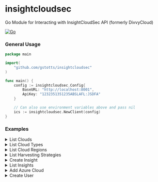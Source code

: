 # insightcloudsec
Go Module for Interacting with InsightCloudSec API (formerly DivvyCloud)

[![Go](https://github.com/gstotts/insightcloudsec/actions/workflows/go.yml/badge.svg)](https://github.com/gstotts/insightcloudsec/actions/workflows/go.yml)

### General Usage

```go 
package main

import(
    "github.com/gstotts/insightcloudsec"
)

func main() {
    config := insightcloudsec.Config{
        BaseURL: "http://localhost:8001",
        ApiKey: "1232351351235ABSLAFL:JSDFA"
    }

    // Can also use environment variables above and pass nil
    ics := insightcloudsec.NewClient(config)
}

```

### Examples

<details><summary>List Clouds</summary>

```go
package main

import (
	"fmt"

	"github.com/gstotts/insightcloudsec"
)

func main() {
	// Get a client
	c, err := insightcloudsec.NewClient(nil)
	if err != nil {
		fmt.Println(err)
	}

	clouds, err := c.Clouds.List()
	if err != nil {
		fmt.Println(err)
	}
	for _, cloud := range clouds.Clouds {
		fmt.Println(cloud.Name)
	}
}
```
</details>
<details><summary>List Cloud Types</summary>

```go
package main

import (
	"fmt"

	"github.com/gstotts/insightcloudsec"
)

func main() {
	// Get a client
	c, err := insightcloudsec.NewClient(nil)
	if err != nil {
		fmt.Println(err)
	}

	types, err := c.Clouds.ListTypes()
	if err != nil {
		fmt.Println(err)
	}
	for _, t := range types.CloudTypesList {
		fmt.Println(t.Name)
	}
}
```
</details>
<details><summary>List Cloud Regions</summary>
	
```go
package main

import (
	"fmt"
	"os"

	"github.com/gstotts/insightcloudsec"
)

func main() {
	// Get a client
	c, err := insightcloudsec.NewClient(nil)
	if err != nil {
		fmt.Println(err)
	}

	clouds, err := c.Clouds.ListClouds()
	if err != nil {
		fmt.Println(err)
		os.Exit(1)
	}
	for _, cloud := range clouds.Clouds {
		fmt.Printf("Name: %s\n", cloud.Name)
		regions, _ := c.ListCloudRegions(cloud)
		fmt.Println("Regions:")
		for _, region := range regions.Regions {
			fmt.Printf("- %s\n", region.Name)
		}
	}
}
```
</details>
<details><summary>List Harvesting Strategies</summary>

```go
package main

import (
	"fmt"
	"os"

	"github.com/gstotts/insightcloudsec"
)

func main() {
	// Get a client
	c, err := insightcloudsec.NewClient(nil)
	if err != nil {
		fmt.Println(err)
	}

	hs, err := c.Clouds.ListHarvestingStrategies()
	if err != nil {
		fmt.Println(err)
		os.Exit(1)
	}
	for _, s := range hs {
		fmt.Printf("Name: %s\n", s.Name)
	}
}
```
</details>
<details><summary>Create Insight</summary>

```go
package main

import (
	"github.com/gstotts/insightcloudsec"
)

func main() {

	filter := insightcloudsec.InsightFilter{}
	filter.Name = "divvy.filter.cloud_trail_in_all_regions"
	insight := insightcloudsec.Insight{}
	insight.Name = "Test Divvy Insight"
	insight.Description = "Test Divvy Insight Description"
	insight.Severity = insightcloudsec.INSIGHT_SEVERITY_MINOR
	insight.Tags = nil
	insight.Badges = nil
	insight.BadgeFilterOperator = ""
	insight.ResourceTypes = []string{"divvyorganizationservice"}
	insight.Filters = []insightcloudsec.InsightFilter{filter}

	ics, _ := insightcloudsec.NewClient(nil)
	ics.Insights.Create(insight)

}

```
</details>
<details><summary>List Insights</summary>
	
```go
package main

import (
	"fmt"
	"os"

	"github.com/gstotts/insightcloudsec"
)

func main() {
	// Get a client
	c, err := insightcloudsec.NewClient(nil)
	if err != nil {
		fmt.Println(err)
	}

	insights, err := c.Insights.List()
	if err != nil {
		fmt.Println(err)
		os.Exit(1)
	}
	for _, insight := range insights {
		fmt.Printf("       Name: %s\n", insight.Name)
		fmt.Printf("Description: %s\n\n", insight.Description)
	}
}
```
</details>

<details><summary>Add Azure Cloud</summary>

```go
package main

import (
	"fmt"

	"github.com/gstotts/insightcloudsec"
)

func main() {
	ics, _ := insightcloudsec.NewClient(nil)

	azure_cloud := insightcloudsec.AzureCloudAccount{
		CreationParameters: insightcloudsec.CloudAccountParameters{
			CloudType:      insightcloudsec.AZURE_CLOUD_TYPE,
			AuthType:       insightcloudsec.STANDARD_AUTH,
			Name:           "Azure Test",
			ApiKeyOrCert:   "1111111111111111111111111111",
			TenantID:       "01234567-1234-1234-1234-012345678901",
			SubscriptionID: "01234567-1234-1234-1234-012345678901",
			AppID:          "01234567-1234-1234-1234-012345678901",
		},
	}
	account, err := ics.Clouds.AddAzureCloud(azure_cloud)
	if err != nil {
		fmt.Println(err)
	}
	fmt.Println(account)
}

```
</details>

<details><summary>Create User</summary>

```go
package main

import (
	"fmt"

	"github.com/gstotts/insightcloudsec"
)

func main() {
	ics, _ := insightcloudsec.NewClient(nil)
	details, err := ics.Users.Create(insightcloudsec.User{
		Name:        "Testy McTester",
		Username:    "tmctester",
		Email:       "tmctester@test.com",
		Password:    "testpassword123",
		AccessLevel: "BASIC_USER",
	})

	if err != nil {
		fmt.Println(err)
	}

	fmt.Println(details)
}
```
</details>
